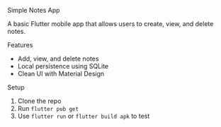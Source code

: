 Simple Notes App

A basic Flutter mobile app that allows users to create, view, and delete notes.

Features
- Add, view, and delete notes
- Local persistence using SQLite
- Clean UI with Material Design

Setup
1. Clone the repo
2. Run `flutter pub get`
3. Use `flutter run` or `flutter build apk` to test
